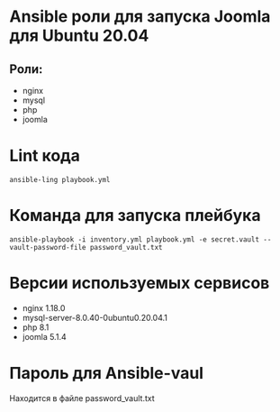 # Ansible роли для запуска Joomla для Ubuntu 20.04

## Роли:
  - nginx
  - mysql
  - php
- joomla

# Lint кода
`ansible-ling playbook.yml`

# Команда для запуска плейбука
`ansible-playbook -i inventory.yml playbook.yml -e secret.vault --vault-password-file password_vault.txt`

# Версии используемых сервисов
- nginx 1.18.0
- mysql-server-8.0.40-0ubuntu0.20.04.1
- php 8.1
- joomla 5.1.4

# Пароль для Ansible-vaul
Находится в файле password_vault.txt
